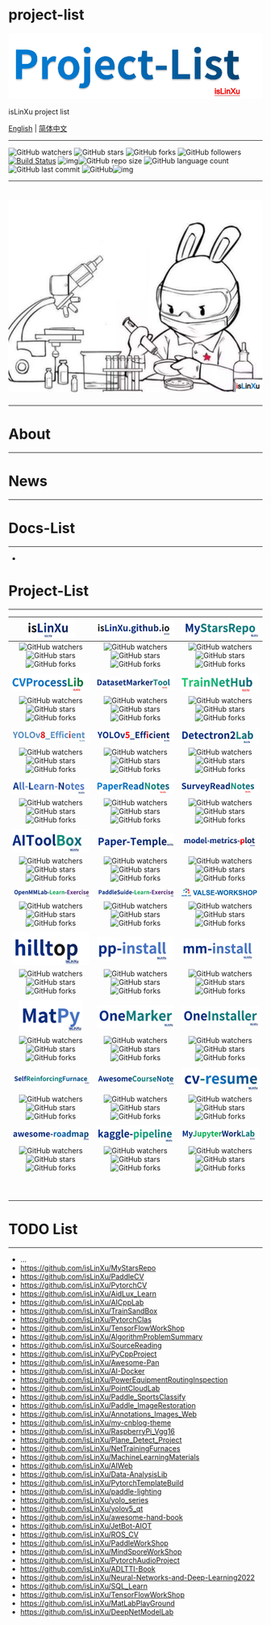 # project-list
![](./docs/img/logo.png)

isLinXu project list

[English](README.md) | [简体中文](README.zh-CN.md)


---

![GitHub watchers](https://img.shields.io/github/watchers/isLinXu/project-list.svg) ![GitHub stars](https://img.shields.io/github/stars/isLinXu/project-list.svg) ![GitHub forks](https://img.shields.io/github/forks/isLinXu/project-list.svg) ![GitHub followers](https://img.shields.io/github/followers/isLinXu.svg)
 [![Build Status](https://img.shields.io/endpoint.svg?url=https%3A%2F%2Factions-badge.atrox.dev%2Fatrox%2Fsync-dotenv%2Fbadge&style=flat)](https://github.com/isLinXu/project-list)  ![img](https://badgen.net/badge/icon/learning?icon=deepscan&label)![GitHub repo size](https://img.shields.io/github/repo-size/isLinXu/project-list.svg?style=flat-square) ![GitHub language count](https://img.shields.io/github/languages/count/isLinXu/project-list)  ![GitHub last commit](https://img.shields.io/github/last-commit/isLinXu/project-list) ![GitHub](https://img.shields.io/github/license/isLinXu/project-list.svg?style=flat-square)![img](https://hits.dwyl.com/isLinXu/project-list.svg)

---
# ![](./docs/img/isLinXu-bg.png)

---

# About

---



# News

---



# Docs-List

---

- 

# Project-List

---

| [<img src="./docs/img/isLinXu.png" style="zoom:15%;" />](https://github.com/isLinXu/isLinXu) | [![](./docs/img/isLinXu.github.io.png)](https://github.com/isLinXu/isLinXu.github.io) | [![](./docs/img/MyStarsRepo.png)](https://github.com/isLinXu/MyStarsRepo) |
| :----------------------------------------------------------: | :----------------------------------------------------------: | :----------------------------------------------------------: |
| ![GitHub watchers](https://img.shields.io/github/watchers/isLinXu/isLinXu.svg?style=social) ![GitHub stars](https://img.shields.io/github/stars/isLinXu/isLinXu.svg?style=social) ![GitHub forks](https://img.shields.io/github/forks/isLinXu/isLinXu.svg?style=social) | ![GitHub watchers](https://img.shields.io/github/watchers/isLinXu/isLinXu.github.io.svg?style=social) ![GitHub stars](https://img.shields.io/github/stars/isLinXu/isLinXu.github.io.svg?style=social) ![GitHub forks](https://img.shields.io/github/forks/isLinXu/isLinXu.github.io.svg?style=social) | ![GitHub watchers](https://img.shields.io/github/watchers/isLinXu/MyStarsRepo.svg?style=social) ![GitHub stars](https://img.shields.io/github/stars/isLinXu/MyStarsRepo.svg?style=social) ![GitHub forks](https://img.shields.io/github/forks/isLinXu/MyStarsRepo.svg?style=social) |
|                                                              |                                                              |                                                              |
| [![](./docs/img/CVProcessLib.png)](https://github.com/isLinXu/CVProcessLib) | [![](./docs/img/DatasetMarkerTool.png)](https://github.com/isLinXu/DatasetMarkerTool) | [![](./docs/img/TrainNetHub.png)](https://github.com/isLinXu/TrainNetHub) |
| ![GitHub watchers](https://img.shields.io/github/watchers/isLinXu/CVProcessLib.svg?style=social) ![GitHub stars](https://img.shields.io/github/stars/isLinXu/CVProcessLib.svg?style=social) ![GitHub forks](https://img.shields.io/github/forks/isLinXu/CVProcessLib.svg?style=social) | ![GitHub watchers](https://img.shields.io/github/watchers/isLinXu/DatasetMarkerTool.svg?style=social) ![GitHub stars](https://img.shields.io/github/stars/isLinXu/DatasetMarkerTool.svg?style=social) ![GitHub forks](https://img.shields.io/github/forks/isLinXu/DatasetMarkerTool.svg?style=social) | ![GitHub watchers](https://img.shields.io/github/watchers/isLinXu/TrainNetHub.svg?style=social) ![GitHub stars](https://img.shields.io/github/stars/isLinXu/TrainNetHub.svg?style=social) ![GitHub forks](https://img.shields.io/github/forks/isLinXu/TrainNetHub.svg?style=social) |
|                                                              |                                                              |                                                              |
| [![](./docs/img/YOLOv8_Efficient.png)](https://github.com/isLinXu/YOLOv8_Efficient) | [![](./docs/img/YOLOv5_Efficient.png)](https://github.com/isLinXu/YOLOv5_Efficient) | [![](./docs/img/Detectron2Lab.png)](https://github.com/isLinXu/Detectron2Lab) |
| ![GitHub watchers](https://img.shields.io/github/watchers/isLinXu/YOLOv8_Efficient.svg?style=social) ![GitHub stars](https://img.shields.io/github/stars/isLinXu/YOLOv8_Efficient.svg?style=social) ![GitHub forks](https://img.shields.io/github/forks/isLinXu/YOLOv8_Efficient.svg?style=social) | ![GitHub watchers](https://img.shields.io/github/watchers/isLinXu/YOLOv5_Efficient.svg?style=social) ![GitHub stars](https://img.shields.io/github/stars/isLinXu/YOLOv5_Efficient.svg?style=social) ![GitHub forks](https://img.shields.io/github/forks/isLinXu/YOLOv5_Efficient.svg?style=social) | ![GitHub watchers](https://img.shields.io/github/watchers/isLinXu/Detectron2Lab.svg?style=social) ![GitHub stars](https://img.shields.io/github/stars/isLinXu/Detectron2Lab.svg?style=social) ![GitHub forks](https://img.shields.io/github/forks/isLinXu/Detectron2Lab.svg?style=social) |
|                                                              |                                                              |                                                              |
| [![](./docs/img/All-Learn-Notes.png)](https://github.com/isLinXu/All-Learn-Notes) | [![](./docs/img/PaperReadNotes.png)](https://github.com/isLinXu/PaperReadNotes) | [![](./docs/img/SurveyReadNotes.png)](https://github.com/isLinXu/SurveyReadNotes) |
| ![GitHub watchers](https://img.shields.io/github/watchers/isLinXu/All-Learn-Notes.svg?style=social) ![GitHub stars](https://img.shields.io/github/stars/isLinXu/All-Learn-Notes.svg?style=social) ![GitHub forks](https://img.shields.io/github/forks/isLinXu/All-Learn-Notes.svg?style=social) | ![GitHub watchers](https://img.shields.io/github/watchers/isLinXu/PaperReadNotes.svg?style=social) ![GitHub stars](https://img.shields.io/github/stars/isLinXu/PaperReadNotes.svg?style=social) ![GitHub forks](https://img.shields.io/github/forks/isLinXu/PaperReadNotes.svg?style=social) | ![GitHub watchers](https://img.shields.io/github/watchers/isLinXu/SurveyReadNotes.svg?style=social) ![GitHub stars](https://img.shields.io/github/stars/isLinXu/SurveyReadNotes.svg?style=social) ![GitHub forks](https://img.shields.io/github/forks/isLinXu/SurveyReadNotes.svg?style=social) |
|                                                              |                                                              |                                                              |
| [![](./docs/img/AIToolBox.png)](https://github.com/isLinXu/AIToolBox) | [![](./docs/img/Paper-Temple.png)](https://github.com/isLinXu/paper-temple) | [![](./docs/img/model-metrics-plot.png)](https://github.com/isLinXu/model-metrics-plot) |
| ![GitHub watchers](https://img.shields.io/github/watchers/isLinXu/AIToolBox.svg?style=social) ![GitHub stars](https://img.shields.io/github/stars/isLinXu/AIToolBox.svg?style=social) ![GitHub forks](https://img.shields.io/github/forks/isLinXu/AIToolBox.svg?style=social) | ![GitHub watchers](https://img.shields.io/github/watchers/isLinXu/Paper-Temple.svg?style=social) ![GitHub stars](https://img.shields.io/github/stars/isLinXu/Paper-Temple.svg?style=social) ![GitHub forks](https://img.shields.io/github/forks/isLinXu/Paper-Temple.svg?style=social) | ![GitHub watchers](https://img.shields.io/github/watchers/isLinXu/model-metrics-plot.svg?style=social) ![GitHub stars](https://img.shields.io/github/stars/isLinXu/model-metrics-plot.svg?style=social) ![GitHub forks](https://img.shields.io/github/forks/isLinXu/model-metrics-plot.svg?style=social) |
|                                                              |                                                              |                                                              |
| [![](./docs/img/OpenMMLab-Learn-Exercise.png)](https://github.com/isLinXu/OpenMMLab-Learn-Exercise) | [![](./docs/img/PaddleSuide-Learn-Exercise.png)](https://github.com/isLinXu/PaddleSuide-Learn-Exercise) | [![](./docs/img/VALSE-WORKSHOP.png)](https://github.com/isLinXu/VALSE-WORKSHOP) |
| ![GitHub watchers](https://img.shields.io/github/watchers/isLinXu/OpenMMLab-Learn-Exercise.svg?style=social) ![GitHub stars](https://img.shields.io/github/stars/isLinXu/OpenMMLab-Learn-Exercise.svg?style=social) ![GitHub forks](https://img.shields.io/github/forks/isLinXu/OpenMMLab-Learn-Exercise.svg?style=social) | ![GitHub watchers](https://img.shields.io/github/watchers/isLinXu/PaddleSuide-Learn-Exercise.svg?style=social) ![GitHub stars](https://img.shields.io/github/stars/isLinXu/PaddleSuide-Learn-Exercise.svg?style=social) ![GitHub forks](https://img.shields.io/github/forks/isLinXu/PaddleSuide-Learn-Exercise.svg?style=social) | ![GitHub watchers](https://img.shields.io/github/watchers/isLinXu/VALSE-WORKSHOP.svg?style=social) ![GitHub stars](https://img.shields.io/github/stars/isLinXu/VALSE-WORKSHOP.svg?style=social) ![GitHub forks](https://img.shields.io/github/forks/isLinXu/VALSE-WORKSHOP.svg?style=social) |
|                                                              |                                                              |                                                              |
| [![](./docs/img/hilltop.png)](https://github.com/isLinXu/hilltop) | [![](./docs/img/pp-install.png)](https://github.com/isLinXu/pp-install) | [![](./docs/img/mm-install.png)](https://github.com/isLinXu/mm-install) |
| ![GitHub watchers](https://img.shields.io/github/watchers/isLinXu/hilltop.svg?style=social) ![GitHub stars](https://img.shields.io/github/stars/isLinXu/hilltop.svg?style=social) ![GitHub forks](https://img.shields.io/github/forks/isLinXu/hilltop.svg?style=social) | ![GitHub watchers](https://img.shields.io/github/watchers/isLinXu/pp-install.svg?style=social) ![GitHub stars](https://img.shields.io/github/stars/isLinXu/pp-install.svg?style=social) ![GitHub forks](https://img.shields.io/github/forks/isLinXu/pp-install.svg?style=social) | ![GitHub watchers](https://img.shields.io/github/watchers/isLinXu/mm-install.svg?style=social) ![GitHub stars](https://img.shields.io/github/stars/isLinXu/mm-install.svg?style=social) ![GitHub forks](https://img.shields.io/github/forks/isLinXu/mm-install.svg?style=social) |
|                                                              |                                                              |                                                              |
| [<img src="./docs/img/MatPy.png" style="zoom:25%;" />](https://github.com/isLinXu/MatPy) | [![](./docs/img/OneMarker.png)](https://github.com/isLinXu/OneMarker) | [![](./docs/img/OneInstaller.png)](https://github.com/isLinXu/OneInstaller) |
| ![GitHub watchers](https://img.shields.io/github/watchers/isLinXu/MatPy.svg?style=social) ![GitHub stars](https://img.shields.io/github/stars/isLinXu/MatPy.svg?style=social) ![GitHub forks](https://img.shields.io/github/forks/isLinXu/MatPy.svg?style=social) | ![GitHub watchers](https://img.shields.io/github/watchers/isLinXu/OneMarker.svg?style=social) ![GitHub stars](https://img.shields.io/github/stars/isLinXu/OneMarker.svg?style=social) ![GitHub forks](https://img.shields.io/github/forks/isLinXu/OneMarker.svg?style=social) | ![GitHub watchers](https://img.shields.io/github/watchers/isLinXu/OneInstaller.svg?style=social) ![GitHub stars](https://img.shields.io/github/stars/isLinXu/OneInstaller.svg?style=social) ![GitHub forks](https://img.shields.io/github/forks/isLinXu/OneInstaller.svg?style=social) |
|                                                              |                                                              |                                                              |
| [<img src="./docs/img/SelfReinforcingFurnace.png" style="zoom:100%;" />](https://github.com/isLinXu/SelfReinforcingFurnace) | [<img src="./docs/img/AwesomeCourseNote.png" style="zoom:100%;" />](https://github.com/isLinXu/AwesomeCourseNote) | [<img src="./docs/img/cv-resume.png" style="zoom:100%;" />](https://github.com/isLinXu/cv-resume) |
| ![GitHub watchers](https://img.shields.io/github/watchers/isLinXu/Self-ReinforcingFurnace.svg?style=social) ![GitHub stars](https://img.shields.io/github/stars/isLinXu/Self-ReinforcingFurnace.svg?style=social) ![GitHub forks](https://img.shields.io/github/forks/isLinXu/Self-ReinforcingFurnace.svg?style=social) | ![GitHub watchers](https://img.shields.io/github/watchers/isLinXu/awesome-course-notes.svg?style=social) ![GitHub stars](https://img.shields.io/github/stars/isLinXu/awesome-course-notes.svg?style=social) ![GitHub forks](https://img.shields.io/github/forks/isLinXu/awesome-course-notes.svg?style=social) | ![GitHub watchers](https://img.shields.io/github/watchers/isLinXu/cv-resume.svg?style=social) ![GitHub stars](https://img.shields.io/github/stars/isLinXu/cv-resume.svg?style=social) ![GitHub forks](https://img.shields.io/github/forks/isLinXu/cv-resume.svg?style=social) |
|                                                              |                                                              |                                                              |
| [<img src="./docs/img/awesome-roadmap.png" style="zoom:100%;" />](https://github.com/isLinXu/awesome-road-map) | [<img src="./docs/img/kaggle-pipeline.png" style="zoom:100%;" />](https://github.com/isLinXu/kaggle-pipeline) | [<img src="./docs/img/MyJupyterWorkLab.png" style="zoom:100%;" />](https://github.com/isLinXu/MyJupyterWorkLab) |
| ![GitHub watchers](https://img.shields.io/github/watchers/isLinXu/awesome-road-map.svg?style=social) ![GitHub stars](https://img.shields.io/github/stars/isLinXu/awesome-road-map.svg?style=social) ![GitHub forks](https://img.shields.io/github/forks/isLinXu/awesome-road-map.svg?style=social) | ![GitHub watchers](https://img.shields.io/github/watchers/isLinXu/kaggle-pipeline.svg?style=social) ![GitHub stars](https://img.shields.io/github/stars/isLinXu/kaggle-pipeline.svg?style=social) ![GitHub forks](https://img.shields.io/github/forks/isLinXu/kaggle-pipeline.svg?style=social) | ![GitHub watchers](https://img.shields.io/github/watchers/isLinXu/MyJupyterWorkLab.svg?style=social) ![GitHub stars](https://img.shields.io/github/stars/isLinXu/MyJupyterWorkLab.svg?style=social) ![GitHub forks](https://img.shields.io/github/forks/isLinXu/MyJupyterWorkLab.svg?style=social) |
|                                                              |                                                              |                                                              |
|                                                              |                                                              |                                                              |
|                                                              |                                                              |                                                              |
|                                                              |                                                              |                                                              |
|                                                              |                                                              |                                                              |
|                                                              |                                                              |                                                              |
|                                                              |                                                              |                                                              |
|                                                              |                                                              |                                                              |
|                                                              |                                                              |                                                              |
|                                                              |                                                              |                                                              |



# TODO List

---

- …
- https://github.com/isLinXu/MyStarsRepo
- https://github.com/isLinXu/PaddleCV
- https://github.com/isLinXu/PytorchCV
- https://github.com/isLinXu/AidLux_Learn
- https://github.com/isLinXu/AICppLab
- https://github.com/isLinXu/TrainSandBox
- https://github.com/isLinXu/PytorchClas
- https://github.com/isLinXu/TensorFlowWorkShop
- https://github.com/isLinXu/AlgorithmProblemSummary
- https://github.com/isLinXu/SourceReading
- https://github.com/isLinXu/PyCppProject
- https://github.com/isLinXu/Awesome-Pan
- https://github.com/isLinXu/AI-Docker
- https://github.com/isLinXu/PowerEquipmentRoutingInspection
- https://github.com/isLinXu/PointCloudLab
- https://github.com/isLinXu/Paddle_SportsClassify
- https://github.com/isLinXu/Paddle_ImageRestoration
- https://github.com/isLinXu/Annotations_Images_Web
- https://github.com/isLinXu/my-cnblog-theme
- https://github.com/isLinXu/RaspberryPi_Vgg16
- https://github.com/isLinXu/Plane_Detect_Project
- https://github.com/isLinXu/NetTrainingFurnaces
- https://github.com/isLinXu/MachineLearningMaterials
- https://github.com/isLinXu/AIWeb
- https://github.com/isLinXu/Data-AnalysisLib
- https://github.com/isLinXu/PytorchTemplateBuild
- https://github.com/isLinXu/paddle-lighting
- https://github.com/isLinXu/yolo_series
- https://github.com/isLinXu/yolov5_qt
- https://github.com/isLinXu/awesome-hand-book
- https://github.com/isLinXu/JetBot-AIOT
- https://github.com/isLinXu/ROS_CV
- https://github.com/isLinXu/PaddleWorkShop
- https://github.com/isLinXu/MindSporeWorkShop
- https://github.com/isLinXu/PytorchAudioProject
- https://github.com/isLinXu/ADLTTI-Book
- https://github.com/isLinXu/Neural-Networks-and-Deep-Learning2022
- https://github.com/isLinXu/SQL_Learn
- https://github.com/isLinXu/TensorFlowWorkShop
- https://github.com/isLinXu/MatLabPlayGround
- https://github.com/isLinXu/DeepNetModelLab
